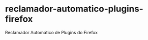 reclamador-automatico-plugins-firefox
=====================================

Reclamador Automático de Plugins do Firefox